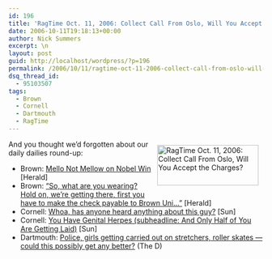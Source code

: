 ```yaml
---
id: 196
title: 'RagTime Oct. 11, 2006: Collect Call From Oslo, Will You Accept the Charges?'
date: 2006-10-11T19:18:13+00:00
author: Nick Summers
excerpt: \n
layout: post
guid: http://localhost/wordpress/?p=196
permalink: /2006/10/11/ragtime-oct-11-2006-collect-call-from-oslo-will-you-accept-the-charges/
dsq_thread_id:
  - 95103507
tags:
  - Brown
  - Cornell
  - Dartmouth
  - RagTime
---
```

And you thought we&#8217;d forgotten about our [<img width="200" vspace="10" hspace="10" height="80" border="0" align="right" src="http://www.ivygateblog.com/wp-content/uploads/2006/09/ragtime.jpg" alt="RagTime Oct. 11, 2006: Collect Call From Oslo, Will You Accept the Charges?" />](http://www.ivygateblog.com/tags/ragtime/)daily dailies round-up:

  * Brown: [Mello Not Mellow on Nobel Win](http://www.browndailyherald.com/media/storage/paper472/news/2006/10/11/CampusNews/Mello.82.Wins.Nobel.For.Medicine-2343737.shtml?norewrite200610111836&sourcedomain=www.browndailyherald.com) [Herald]
  * Brown: [&#8220;So, what are you wearing? Hold on, we&#8217;re getting there, first you have to make the check payable to Brown Uni&#8230;&#8221;](http://media.www.browndailyherald.com/media/storage/paper472/news/2006/10/11/CampusNews/Student.Caller.Raises.100k-2343707.shtml?sourcedomain=www.browndailyherald.com&MIIHost=media.collegepublisher.com) [Herald]
  * Cornell: [Whoa, has anyone heard anything about this guy?](http://www.cornellsun.com/node/18847) [Sun]
  * Cornell: [You Have Genital Herpes (subheadline: And Only Half of You Are Getting Laid)](http://www.cornellsun.com/node/18848) [Sun]
  * Dartmouth: [Police, girls getting carried out on stretchers, roller skates &#8212; could this possibly get any better?](http://www.thedartmouth.com/article.php?aid=2006101101010) (The D)